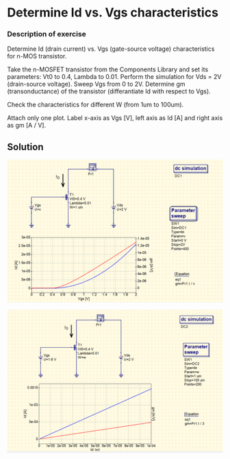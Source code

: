 # Determine Id vs. Vgs characteristics  


### Description of exercise
Determine Id (drain current) vs. Vgs (gate-source voltage) characteristics for n-MOS transistor.

Take the  n-MOSFET  transistor from the  Components  Library and set its parameters: Vt0 to 0.4, Lambda to 0.01. Perform the simulation for Vds = 2V (drain-source voltage). Sweep Vgs from 0 to 2V.
Determine gm (transonductance) of the transistor (differantiate Id with respect to Vgs).
<br>

Check the characteristics for different W (from 1um to 100um).
<br>

Attach only one plot. Label x-axis as Vgs [V], left axis as Id [A] and right axis as gm [A / V].




## Solution
<p align="center">
  <img src ="lab1.png" width = "700" title="photo">  
</p>


<p align="center">
  <img src ="lab2.png" width = "700" title="photo">  
</p>
